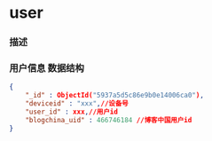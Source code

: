 # user

### 描述


### 用户信息  数据结构

```json
{
    "_id" : ObjectId("5937a5d5c86e9b0e14006ca0"),
    "deviceid" : "xxx",//设备号
    "user_id" : xxx,//用户id
    "blogchina_uid" : 466746184 //博客中国用户id
}

``` 